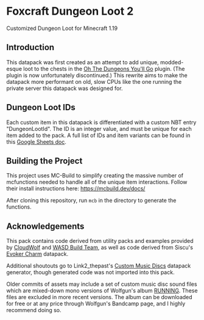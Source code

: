 # Foxcraft Dungeon Loot 2
Customized Dungeon Loot for Minecraft 1.19

## Introduction
This datapack was first created as an attempt to add unique, modded-esque loot to the chests in the [Oh The Dungeons You'll Go](https://www.spigotmc.org/resources/delete.76437/) plugin.
(The plugin is now unfortunately discontinued.)
This rewrite aims to make the datapack more performant on old, slow CPUs like the one running the private server this datapack was designed for.

## Dungeon Loot IDs
Each custom item in this datapack is differentiated with a custom NBT entry "DungeonLootId".
The ID is an integer value, and must be unique for each item added to the pack.
A full list of IDs and item variants can be found in this [Google Sheets doc](https://docs.google.com/spreadsheets/d/1D1TzzwDPTOE9j0DODrGn77efJVp3Yn1HTM-r4AIuPHE/edit?usp=sharing).

## Building the Project
This project uses MC-Build to simplify creating the massive number of mcfunctions needed to handle all of the unique item interactions.
Follow their install instructions here: https://mcbuild.dev/docs/

After cloning this repository, run `mcb` in the directory to generate the functions.

## Acknowledgements
This pack contains code derived from utility packs and examples provided by [CloudWolf](https://www.youtube.com/c/CloudWolfMinecraft) and [WASD Build Team](https://www.youtube.com/c/WASDBuildTeam), as well as code derived from Siscu's [Evoker Charm](https://www.planetminecraft.com/data-pack/evoker-charm-functions-datapack/download/file/14409645/) datapack.

Additional shoutouts go to Link2_thepast's [Custom Music Discs](https://www.reddit.com/r/Minecraft/comments/picmad/my_datapack_lets_you_add_lots_of_custom_music/) datapack generator, though generated code was not imported into this pack.

Older commits of assets may include a set of custom music disc sound files which are mixed-down mono versions of Wolfgun's album [RUNNING](https://wolfgun.bandcamp.com/album/running). These files are excluded in more recent versions. The album can be downloaded for free or at any price through Wolfgun's Bandcamp page, and I highly recommend doing so.
